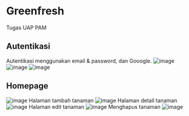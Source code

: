 # Greenfresh
Tugas UAP PAM

## Autentikasi
Autentikasi menggunakan email & password, dan Gooogle.
![image](https://github.com/user-attachments/assets/ea3f85fe-1493-4438-9c28-9970d03f78df)
![image](https://github.com/user-attachments/assets/4cf0bb5a-c9c1-46b7-902d-0f0512d4c27d)
![image](https://github.com/user-attachments/assets/facf2c10-39a9-481f-a057-027a606d82ae)

## Homepage
![image](https://github.com/user-attachments/assets/a91493c6-6d80-4d5e-8aa7-d42375125f5d)
Halaman tambah tanaman
![image](https://github.com/user-attachments/assets/5cda54f6-706c-47c4-b1fd-f1591a7a5605)
Halaman detail tanaman
![image](https://github.com/user-attachments/assets/f9d10708-b543-4d5b-8f35-27f1d3af9227)
Halaman edit tanaman
![image](https://github.com/user-attachments/assets/3be329aa-2b93-4ed0-8e1d-fda579dcda5e)
Menghapus tanaman
![image](https://github.com/user-attachments/assets/824a58b3-443a-473b-9e7c-7b23bf66b4b9)





